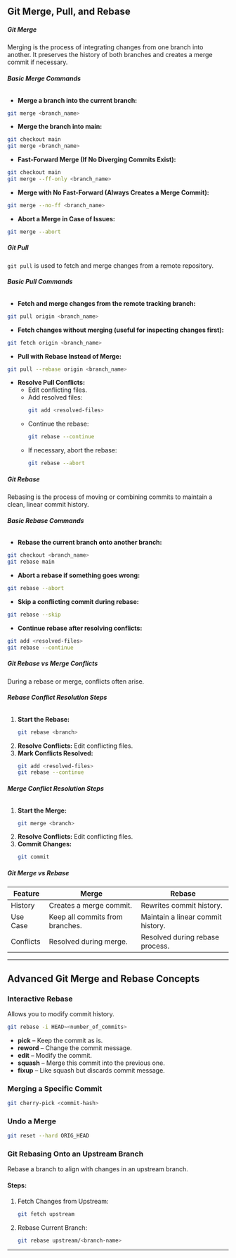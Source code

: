 
## Git Merge, Pull, and Rebase

##### Git Merge

Merging is the process of integrating changes from one branch into another. It preserves the history of both branches and creates a merge commit if necessary.

###### **Basic Merge Commands**

* **Merge a branch into the current branch:**

```bash
git merge <branch_name>
```

* **Merge the branch into main:**

```bash
git checkout main
git merge <branch_name>
```

* **Fast-Forward Merge (If No Diverging Commits Exist):**

```bash
git checkout main
git merge --ff-only <branch_name>
```

* **Merge with No Fast-Forward (Always Creates a Merge Commit):**

```bash
git merge --no-ff <branch_name>
```

* **Abort a Merge in Case of Issues:**

```bash
git merge --abort
```

##### Git Pull

`git pull` is used to fetch and merge changes from a remote repository.

###### **Basic Pull Commands**

* **Fetch and merge changes from the remote tracking branch:**

```bash
git pull origin <branch_name>
```

* **Fetch changes without merging (useful for inspecting changes first):**

```bash
git fetch origin <branch_name>
```

* **Pull with Rebase Instead of Merge:**

```bash
git pull --rebase origin <branch_name>
```

* **Resolve Pull Conflicts:**
  * Edit conflicting files.
  * Add resolved files:
    ```bash
    git add <resolved-files>
    ```
  * Continue the rebase:
    ```bash
    git rebase --continue
    ```
  * If necessary, abort the rebase:
    ```bash
    git rebase --abort
    ```

##### Git Rebase

Rebasing is the process of moving or combining commits to maintain a clean, linear commit history.

###### **Basic Rebase Commands**

* **Rebase the current branch onto another branch:**

```bash
git checkout <branch_name>
git rebase main
```

* **Abort a rebase if something goes wrong:**

```bash
git rebase --abort
```

* **Skip a conflicting commit during rebase:**

```bash
git rebase --skip
```

* **Continue rebase after resolving conflicts:**

```bash
git add <resolved-files>
git rebase --continue
```

##### **Git Rebase vs Merge Conflicts**

During a rebase or merge, conflicts often arise.

###### **Rebase Conflict Resolution Steps**

1. **Start the Rebase:**
   ```bash
   git rebase <branch>  
   ```
2. **Resolve Conflicts:**
   Edit conflicting files.
3. **Mark Conflicts Resolved:**
   ```bash
   git add <resolved-files>  
   git rebase --continue  
   ```

###### **Merge Conflict Resolution Steps**

1. **Start the Merge:**
   ```bash
   git merge <branch>  
   ```
2. **Resolve Conflicts:**
   Edit conflicting files.
3. **Commit Changes:**
   ```bash
   git commit  
   ```

##### Git Merge vs Rebase

| **Feature** | **Merge**                 | **Rebase**                  |
| ----------------- | ------------------------------- | --------------------------------- |
| History           | Creates a merge commit.         | Rewrites commit history.          |
| Use Case          | Keep all commits from branches. | Maintain a linear commit history. |
| Conflicts         | Resolved during merge.          | Resolved during rebase process.   |

---

## Advanced Git Merge and Rebase Concepts

### **Interactive Rebase**

Allows you to modify commit history.

```bash
git rebase -i HEAD~<number_of_commits>
```

* **pick** – Keep the commit as is.
* **reword** – Change the commit message.
* **edit** – Modify the commit.
* **squash** – Merge this commit into the previous one.
* **fixup** – Like squash but discards commit message.

### **Merging a Specific Commit**

```bash
git cherry-pick <commit-hash>
```

### **Undo a Merge**

```bash
git reset --hard ORIG_HEAD
```

### **Git Rebasing Onto an Upstream Branch**

Rebase a branch to align with changes in an upstream branch.

#### **Steps:**

1. Fetch Changes from Upstream:
   ```bash
   git fetch upstream  
   ```
2. Rebase Current Branch:
   ```bash
   git rebase upstream/<branch-name>  
   ```

---
